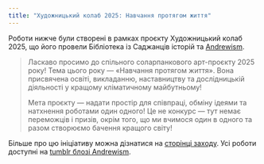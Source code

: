 ```yaml
---
title: "Художницький колаб 2025: Навчання протягом життя"
---
```


Роботи нижче були створені в рамках проєкту Художницький колаб 2025, що його провели Бібліотека із Саджанців історій та [Andrewism](https://www.youtube.com/@Andrewism/).


> Ласкаво просимо до спільного соларпанкового арт-проєкту 2025 року! Тема цього року — «Навчання протягом життя». Вона присвячена освіті, викладанню, наставництву та дослідницькій діяльності у кращому кліматичному майбутньому!
>
> Мета проєкту — надати простір для співпраці, обміну ідеями та натхнення роботами один одного! Це не конкурс — тут немає переможців і призів, окрім того, що ми вчимося один в одного та разом створюємо бачення кращого світу!

Більше про цю ініціативу можна дізнатися на [сторінці заходу](/ua/pages/andrewisms-art-collab-2025/). Усі роботи доступні на [tumblr блозі Andrewism](https://andrew-ism.tumblr.com/post/788704934138937344/solarpunk-art-2025-life-of-learning).